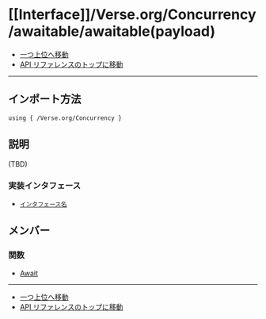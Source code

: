 # [[Interface]]/Verse.org/Concurrency/awaitable/awaitable(payload)
- [一つ上位へ移動](../main.md)
- [API リファレンスのトップに移動](../../../../main.md)

---

## インポート方法

```verse
using { /Verse.org/Concurrency }
```

## 説明

(TBD)

### 実装インタフェース

- [`インタフェース名`]()

## メンバー

### 関数

- [Await](./F_Await/main.md)

---

- [一つ上位へ移動](../main.md)
- [API リファレンスのトップに移動](../../../../main.md)
